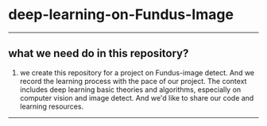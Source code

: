 
# deep-learning-on-Fundus-Image
----
## what we need do in this repository?

1. we create this repository for a project on Fundus-image detect. And we record the learning process with the pace of our project. The context includes deep learning basic theories and algorithms, especially on computer vision and image detect. And we'd like to share our code and learning resources. 
------
